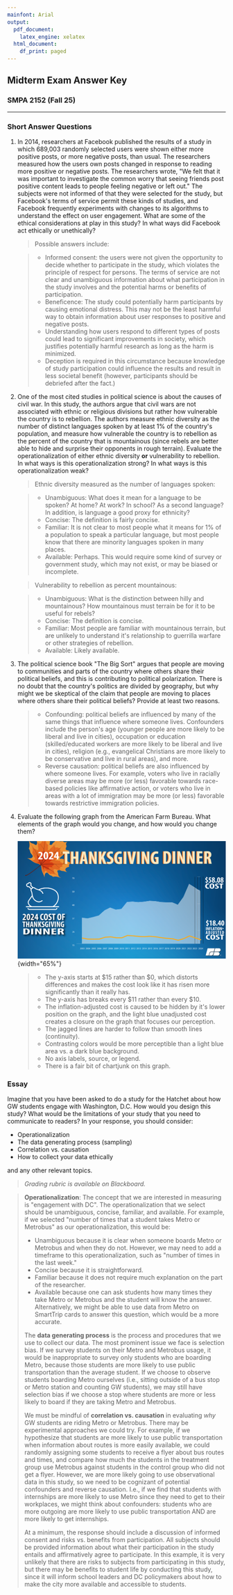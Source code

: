 ```yaml
---
mainfont: Arial
output:
  pdf_document:
    latex_engine: xelatex
  html_document:
    df_print: paged
---
```


## Midterm Exam Answer Key

### SMPA 2152 (Fall 25)

------------------------------------------------------------------------

### Short Answer Questions

1.  In 2014, researchers at Facebook published the results of a study in which 689,003 randomly selected users were shown either more positive posts, or more negative posts, than usual. The researchers measured how the users own posts changed in response to reading more positive or negative posts. The researchers wrote, "We felt that it was important to investigate the common worry that seeing friends post positive content leads to people feeling negative or left out." The subjects were not informed of that they were selected for the study, but Facebook's terms of service permit these kinds of studies, and Facebook frequently experiments with changes to its algorithms to understand the effect on user engagement. What are some of the ethical considerations at play in this study? In what ways did Facebook act ethically or unethically?

    > Possible answers include:

    > -   Informed consent: the users were not given the opportunity to decide whether to participate in the study, which violates the principle of respect for persons. The terms of service are not clear and unambiguous information about what participation in the study involves and the potential harms or benefits of participation.
    > -   Beneficence: The study could potentially harm participants by causing emotional distress. This may not be the least harmful way to obtain information about user responses to positive and negative posts.
    > -   Understanding how users respond to different types of posts could lead to significant improvements in society, which justifies potentially harmful research as long as the harm is minimized.
    > -   Deception is required in this circumstance because knowledge of study participation could influence the results and result in less societal benefit (however, participants should be debriefed after the fact.)

2.  One of the most cited studies in political science is about the causes of civil war. In this study, the authors argue that civil wars are not associated with ethnic or religious divisions but rather how vulnerable the country is to rebellion. The authors measure ethnic diversity as the number of distinct languages spoken by at least 1% of the country's population, and measure how vulnerable the country is to rebellion as the percent of the country that is mountainous (since rebels are better able to hide and surprise their opponents in rough terrain). Evaluate the operationalization of either ethnic diversity **or** vulnerability to rebellion. In what ways is this operationalization strong? In what ways is this operationalization weak?

    > Ethnic diversity measured as the number of languages spoken:

    > -   Unambiguous: What does it mean for a language to be spoken? At home? At work? In school? As a second language? In addition, is language a good proxy for ethnicity?
    > -   Concise: The definition is fairly concise.
    > -   Familiar: It is not clear to most people what it means for 1% of a population to speak a particular language, but most people know that there are minority languages spoken in many places.
    > -   Available: Perhaps. This would require some kind of survey or government study, which may not exist, or may be biased or incomplete.

    > Vulnerability to rebellion as percent mountainous:

    > -   Unambiguous: What is the distinction between hilly and mountainous? How mountainous must terrain be for it to be useful for rebels?
    > -   Concise: The definition is concise.
    > -   Familiar: Most people are familiar with mountainous terrain, but are unlikely to understand it's relationship to guerrilla warfare or other strategies of rebellion.
    > -   Available: Likely available.

3.  The political science book "The Big Sort" argues that people are moving to communities and parts of the country where others share their political beliefs, and this is contributing to political polarization. There is no doubt that the country's politics are divided by geography, but why might we be skeptical of the claim that people are moving to places where others share their political beliefs? Provide at least two reasons.

    > -   Confounding: political beliefs are influenced by many of the same things that influence where someone lives. Confounders include the person's age (younger people are more likely to be liberal and live in cities), occupation or education (skilled/educated workers are more likely to be liberal and live in cities), religion (e.g., evangelical Christians are more likely to be conservative and live in rural areas), and more.
    > -   Reverse causation: political beliefs are also influenced by where someone lives. For example, voters who live in racially diverse areas may be more (or less) favorable towards race-based policies like affirmative action, or voters who live in areas with a lot of immigration may be more (or less) favorable towards restrictive immigration policies.

4.  Evaluate the following graph from the American Farm Bureau. What elements of the graph would you change, and how would you change them?

    ![](2024_thanksgiving_dinner.png){width="65%"}

    > -   The y-axis starts at \$15 rather than \$0, which distorts differences and makes the cost look like it has risen more significantly than it really has.
    > -   The y-axis has breaks every \$11 rather than every \$10.
    > -   The inflation-adjusted cost is caused to be hidden by it's lower position on the graph, and the light blue unadjusted cost creates a closure on the graph that focuses our perception.
    > -   The jagged lines are harder to follow than smooth lines (continuity).
    > -   Contrasting colors would be more perceptible than a light blue area vs. a dark blue background.
    > -   No axis labels, source, or legend.
    > -   There is a fair bit of chartjunk on this graph.

### Essay

Imagine that you have been asked to do a study for the Hatchet about how GW students engage with Washington, D.C. How would you design this study? What would be the limitations of your study that you need to communicate to readers? In your response, you should consider:

-   Operationalization
-   The data generating process (sampling)
-   Correlation vs. causation
-   How to collect your data ethically

and any other relevant topics.

> *Grading rubric is available on Blackboard.*

> **Operationalization**: The concept that we are interested in measuring is "engagement with DC". The operationalization that we select should be unambiguous, concise, familiar, and available. For example, if we selected "number of times that a student takes Metro or Metrobus" as our operationalization, this would be:
>
> -   Unambiguous because it is clear when someone boards Metro or Metrobus and when they do not. However, we may need to add a timeframe to this operationalization, such as "number of times in the last week."
> -   Concise because it is straightforward.
> -   Familiar because it does not require much explanation on the part of the researcher.
> -   Available because one can ask students how many times they take Metro or Metrobus and the student will know the answer. Alternatively, we might be able to use data from Metro on SmartTrip cards to answer this question, which would be a more accurate.
>
> The **data generating process** is the process and procedures that we use to collect our data. The most prominent issue we face is selection bias. If we survey students on their Metro and Metrobus usage, it would be inappropriate to survey only students who are boarding Metro, because those students are more likely to use public transportation than the average student. If we choose to observe students boarding Metro ourselves (i.e., sitting outside of a bus stop or Metro station and counting GW students), we may still have selection bias if we choose a stop where students are more or less likely to board if they are taking Metro and Metrobus.
>
> We must be mindful of **correlation vs. causation** in evaluating *why* GW students are riding Metro or Metrobus. There may be experimental approaches we could try. For example, if we hypothesize that students are more likely to use public transportation when information about routes is more easily available, we could randomly assigning some students to receive a flyer about bus routes and times, and compare how much the students in the treatment group use Metrobus against students in the control group who did not get a flyer. However, we are more likely going to use observational data in this study, so we need to be cognizant of potential confounders and reverse causation. I.e., if we find that students with internships are more likely to use Metro since they need to get to their workplaces, we might think about confounders: students who are more outgoing are more likely to use public transportation AND are more likely to get internships.
>
> At a minimum, the response should include a discussion of informed consent and risks vs. benefits from participation. All subjects should be provided information about what their participation in the study entails and affirmatively agree to participate. In this example, it is very unlikely that there are risks to subjects from participating in this study, but there may be benefits to student life by conducting this study, since it will inform school leaders and DC policymakers about how to make the city more available and accessible to students. 

